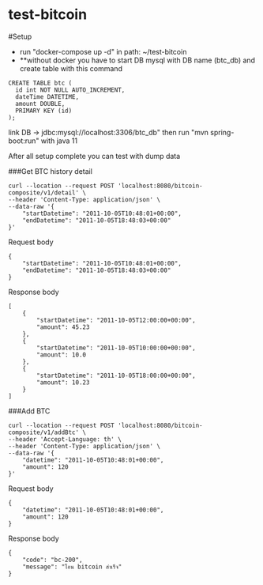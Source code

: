 # test-bitcoin

#Setup
- run "docker-compose up -d" in path: ~/test-bitcoin
- **without docker you have to start DB mysql with DB name (btc_db) and create table with this command
````
CREATE TABLE btc (
  id int NOT NULL AUTO_INCREMENT,
  dateTime DATETIME,
  amount DOUBLE,
  PRIMARY KEY (id)
);
````
link DB -> jdbc:mysql://localhost:3306/btc_db"
then run "mvn spring-boot:run" with java 11

After all setup complete you can test with dump data

###Get BTC history detail
````
curl --location --request POST 'localhost:8080/bitcoin-composite/v1/detail' \
--header 'Content-Type: application/json' \
--data-raw '{
    "startDatetime": "2011-10-05T10:48:01+00:00",
    "endDatetime": "2011-10-05T18:48:03+00:00"
}'
````

Request body
````
{
    "startDatetime": "2011-10-05T10:48:01+00:00",
    "endDatetime": "2011-10-05T18:48:03+00:00"
}
````
Response body
````
[
    {
        "startDatetime": "2011-10-05T12:00:00+00:00",
        "amount": 45.23
    },
    {
        "startDatetime": "2011-10-05T10:00:00+00:00",
        "amount": 10.0
    },
    {
        "startDatetime": "2011-10-05T18:00:00+00:00",
        "amount": 10.23
    }
]

````

###Add BTC
````
curl --location --request POST 'localhost:8080/bitcoin-composite/v1/addBtc' \
--header 'Accept-Language: th' \
--header 'Content-Type: application/json' \
--data-raw '{
    "datetime": "2011-10-05T10:48:01+00:00",
    "amount": 120
}'
````
Request body
````
{
    "datetime": "2011-10-05T10:48:01+00:00",
    "amount": 120
}
````
Response body
````
{
    "code": "bc-200",
    "message": "โอน bitcoin สำเร็จ"
}
````

